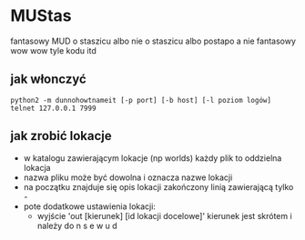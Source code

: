 MUStas
======
fantasowy MUD o staszicu
albo nie o staszicu
albo postapo a nie fantasowy
wow wow
tyle kodu
itd

jak włonczyć
------------
`python2 -m dunnohowtnameit [-p port] [-b host] [-l poziom logów]`
`telnet 127.0.0.1 7999`

jak zrobić lokacje
------------
* w katalogu zawierającym lokacje (np worlds) każdy plik to oddzielna lokacja
* nazwa pliku może być dowolna i oznacza nazwe lokacji
* na początku znajduje się opis lokacji zakończony linią zawierającą tylko -
* pote dodatkowe ustawienia lokacji:
    * wyjście 'out [kierunek] [id lokacji docelowe]' kierunek jest skrótem i należy do n s e w u d

